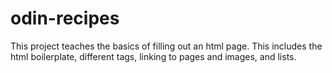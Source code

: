 # odin-recipes
This project teaches the basics of filling out an html page.
This includes the html boilerplate, different tags, linking
to pages and images, and lists.